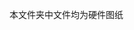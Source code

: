 <!--
 * @Description: hardware
 * @Author: Rockets.cn
 * @github: https://github.com/rockets-cn
 * @Email: rockets.xia@dfrobot.com
 * @Date: 2019-07-03 19:02:11
 * @LastEditors: Rockets.cn
 * @LastEditTime: 2019-07-03 19:03:09
 -->
本文件夹中文件均为硬件图纸